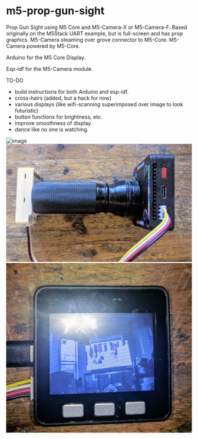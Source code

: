# m5-prop-gun-sight
Prop Gun Sight using M5 Core and M5-Camera-X or M5-Camera-F. Based originally on the M5Stack UART example, but is full-screen and has prop graphics. M5-Camera steaming over grove connector to M5-Core. M5-Camera powered by M5-Core.


Arduino for the M5 Core Display.

Esp-idf for the M5-Camera module.

TO-DO
* build instructions for both Arduino and esp-idf.
* cross-hairs (added, but a hack for now)
* various displays (like wifi-scanning superimposed over image to look futuristic)
* button functions for brightness, etc.
* improve smoothness of display.
* dance like no one is watching.

![image](m5-gun-sight.gif)
![image](m5-prop-gun-sight.jpg)
![image](full-m5core-display.jpg)
